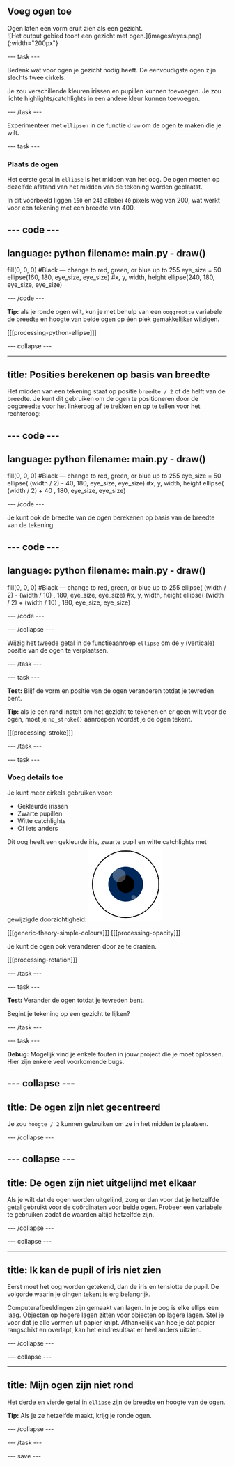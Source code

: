 ## Voeg ogen toe

<div style="display: flex; flex-wrap: wrap">
<div style="flex-basis: 200px; flex-grow: 1; margin-right: 15px;">
Ogen laten een vorm eruit zien als een gezicht.
</div>
<div>
![Het output gebied toont een gezicht met ogen.](images/eyes.png){:width="200px"}
</div>
</div>

--- task ---

Bedenk wat voor ogen je gezicht nodig heeft. De eenvoudigste ogen zijn slechts twee cirkels.

Je zou verschillende kleuren irissen en pupillen kunnen toevoegen. Je zou lichte highlights/catchlights in een andere kleur kunnen toevoegen.

--- /task ---

Experimenteer met `ellipsen` in de functie `draw` om de ogen te maken die je wilt.

--- task ---

### Plaats de ogen

Het eerste getal in `ellipse` is het midden van het oog. De ogen moeten op dezelfde afstand van het midden van de tekening worden geplaatst.

In dit voorbeeld liggen `160` en `240` allebei `40` pixels weg van 200, wat werkt voor een tekening met een breedte van 400.

--- code ---
---
language: python
filename: main.py - draw()
---
  fill(0, 0, 0) #Black — change to red, green, or blue up to 255 eye_size = 50 ellipse(160, 180, eye_size, eye_size) #x, y, width, height ellipse(240, 180, eye_size, eye_size)

--- /code ---

**Tip:** als je ronde ogen wilt, kun je met behulp van een `ooggrootte` variabele de breedte en hoogte van beide ogen op één plek gemakkelijker wijzigen.

[[[processing-python-ellipse]]]

--- collapse ---

---
title: Posities berekenen op basis van breedte
---

Het midden van een tekening staat op positie `breedte / 2` of de helft van de breedte. Je kunt dit gebruiken om de ogen te positioneren door de oogbreedte voor het linkeroog af te trekken en op te tellen voor het rechteroog:

--- code ---
---
language: python
filename: main.py - draw()
---

  fill(0, 0, 0) #Black — change to red, green, or blue up to 255 eye_size = 50 ellipse( (width / 2) - 40, 180, eye_size, eye_size) #x, y, width, height ellipse( (width / 2) + 40 , 180, eye_size, eye_size)

--- /code ---

Je kunt ook de breedte van de ogen berekenen op basis van de breedte van de tekening.

--- code ---
---
language: python
filename: main.py - draw()
---

  fill(0, 0, 0) #Black — change to red, green, or blue up to 255 ellipse( (width / 2) - (width / 10) , 180, eye_size, eye_size) #x, y, width, height ellipse( (width / 2) + (width / 10) , 180, eye_size, eye_size)

--- /code ---

--- /collapse ---

Wijzig het tweede getal in de functieaanroep `ellipse` om de `y` (verticale) positie van de ogen te verplaatsen.

--- /task ---

--- task ---

**Test:** Blijf de vorm en positie van de ogen veranderen totdat je tevreden bent.

**Tip:** als je een rand instelt om het gezicht te tekenen en er geen wilt voor de ogen, moet je `no_stroke()` aanroepen voordat je de ogen tekent.

[[[processing-stroke]]]

--- /task ---

--- task ---

### Voeg details toe

Je kunt meer cirkels gebruiken voor:
+ Gekleurde irissen
+ Zwarte pupillen
+ Witte catchlights
+ Of iets anders

Dit oog heeft een gekleurde iris, zwarte pupil en witte catchlights met gewijzigde doorzichtigheid: ![Het outputgebied toont een oog met catchlights over de pupil en iris.](images/catchlights.png)

\[[[generic-theory-simple-colours]]\] \[[[processing-opacity\]]]

Je kunt de ogen ook veranderen door ze te draaien.

[[[processing-rotation]]]

--- /task ---

--- task ---

**Test:** Verander de ogen totdat je tevreden bent.

Begint je tekening op een gezicht te lijken?

--- /task ---

--- task ---

**Debug:** Mogelijk vind je enkele fouten in jouw project die je moet oplossen. Hier zijn enkele veel voorkomende bugs.

--- collapse ---
---
title: De ogen zijn niet gecentreerd
---

Je zou `hoogte / 2` kunnen gebruiken om ze in het midden te plaatsen.

--- /collapse ---

--- collapse ---
---
title: De ogen zijn niet uitgelijnd met elkaar
---

Als je wilt dat de ogen worden uitgelijnd, zorg er dan voor dat je hetzelfde getal gebruikt voor de coördinaten voor beide ogen. Probeer een variabele te gebruiken zodat de waarden altijd hetzelfde zijn.

--- /collapse ---

--- collapse ---

---
title: Ik kan de pupil of iris niet zien
---

Eerst moet het oog worden getekend, dan de iris en tenslotte de pupil. De volgorde waarin je dingen tekent is erg belangrijk.

Computerafbeeldingen zijn gemaakt van lagen. In je oog is elke ellips een laag. Objecten op hogere lagen zitten voor objecten op lagere lagen. Stel je voor dat je alle vormen uit papier knipt. Afhankelijk van hoe je dat papier rangschikt en overlapt, kan het eindresultaat er heel anders uitzien.

--- /collapse ---

--- collapse ---

---
title: Mijn ogen zijn niet rond
---

Het derde en vierde getal in `ellipse` zijn de breedte en hoogte van de ogen.

**Tip:** Als je ze hetzelfde maakt, krijg je ronde ogen.

--- /collapse ---


--- /task ---

--- save ---
